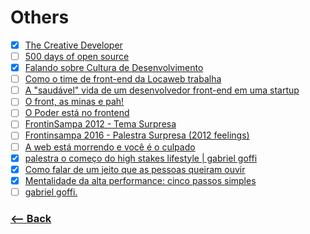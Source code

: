 # Others

- [x] [The Creative Developer](https://www.youtube.com/watch?v=LGD6ZeFPX80)
- [ ] [500 days of open source](https://www.youtube.com/watch?v=toCdZ2e9Dh4&index=11&list=PLg2lQYZDBwORUpJTu5MxI71iEQIyc_Lno)
- [x] [Falando sobre Cultura de Desenvolvimento](https://www.youtube.com/watch?v=-ARjmc29kuE&t=5s)
- [ ] [Como o time de front-end da Locaweb trabalha](https://www.youtube.com/watch?v=y1uMzmn0JoA)
- [ ] [A "saudável" vida de um desenvolvedor front-end em uma startup](https://www.youtube.com/watch?v=ciWxHqg1NCA)
- [ ] [O front, as minas e pah!](https://www.youtube.com/watch?v=YQ9oAps5eVY&t=681s)
- [ ] [O Poder está no frontend](https://www.youtube.com/watch?v=cmT3clnhbiQ&t=36s)
- [ ] [FrontinSampa 2012 - Tema Surpresa](https://www.youtube.com/watch?v=y8UUKv7j0l0)
- [ ] [Frontinsampa 2016 - Palestra Surpresa (2012 feelings)](https://www.youtube.com/watch?v=jR3ysN9wiTk&t=157s)
- [ ] [A web está morrendo e você é o culpado](https://www.youtube.com/watch?v=RIEsNPCP-PI&t=2s)
- [x] [palestra o começo do high stakes lifestyle | gabriel goffi](https://www.youtube.com/watch?v=0ePSkO_bD84)
- [x] [Como falar de um jeito que as pessoas queiram ouvir](https://www.youtube.com/watch?v=WURqliMkxXg)
- [x] [Mentalidade da alta performance: cinco passos simples](https://www.youtube.com/watch?v=ea_o7Ce_Iec)
- [ ] [gabriel goffi.](https://www.youtube.com/watch?v=tPEl_b-H6tA&list=PLARP07eD9DM-sOB5CcNBkWfK96uKNAErs)

### [<-- Back](https://github.com/simoneas02/crazy-learning/)
